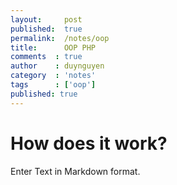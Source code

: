 ```yaml
---
layout:     post
published:  true
permalink:  /notes/oop
title: 		OOP PHP
comments  : true
author    : duynguyen
category  : 'notes'
tags      : ['oop']
published: true
---
```


# How does it work?

Enter Text in Markdown format.